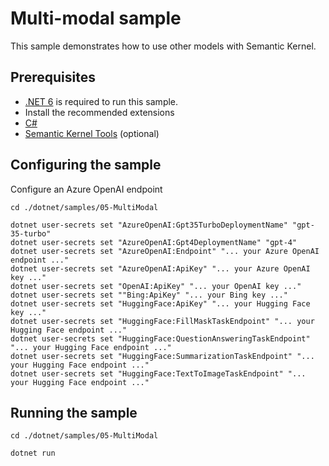 # Multi-modal sample

This sample demonstrates how to use other models with Semantic Kernel.

## Prerequisites

- [.NET 6](https://dotnet.microsoft.com/download/dotnet/6.0) is required to run this sample.
- Install the recommended extensions
- [C#](https://marketplace.visualstudio.com/items?itemName=ms-dotnettools.csharp)
- [Semantic Kernel Tools](https://marketplace.visualstudio.com/items?itemName=ms-semantic-kernel.semantic-kernel) (optional)

## Configuring the sample

Configure an Azure OpenAI endpoint

```
cd ./dotnet/samples/05-MultiModal

dotnet user-secrets set "AzureOpenAI:Gpt35TurboDeploymentName" "gpt-35-turbo"
dotnet user-secrets set "AzureOpenAI:Gpt4DeploymentName" "gpt-4"
dotnet user-secrets set "AzureOpenAI:Endpoint" "... your Azure OpenAI endpoint ..."
dotnet user-secrets set "AzureOpenAI:ApiKey" "... your Azure OpenAI key ..."
dotnet user-secrets set "OpenAI:ApiKey" "... your OpenAI key ..."
dotnet user-secrets set ""Bing:ApiKey" "... your Bing key ..."
dotnet user-secrets set "HuggingFace:ApiKey" "... your Hugging Face key ..."
dotnet user-secrets set "HuggingFace:FillMaskTaskEndpoint" "... your Hugging Face endpoint ..."
dotnet user-secrets set "HuggingFace:QuestionAnsweringTaskEndpoint" "... your Hugging Face endpoint ..."
dotnet user-secrets set "HuggingFace:SummarizationTaskEndpoint" "... your Hugging Face endpoint ..."
dotnet user-secrets set "HuggingFace:TextToImageTaskEndpoint" "... your Hugging Face endpoint ..."
```

## Running the sample

```
cd ./dotnet/samples/05-MultiModal

dotnet run
```